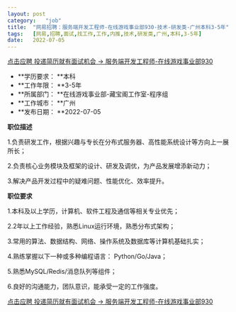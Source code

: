 ```yaml
---
layout:	post
category:	"job"
title:	"网易招聘：服务端开发工程师-在线游戏事业部930-技术-研发类-广州本科3-5年"
tags:	[网易,招聘,面试,找工作,工作,内推,技术,研发类,广州,本科,3-5年]
date:	2022-07-05
---
```


[点击应聘 投递简历就有面试机会 ->  服务端开发工程师-在线游戏事业部930](http://mobile.bole.netease.com/bole/boleDetail?id=23307&employeeId=346f03c3cda5f04c&key=all)



- **学历要求： **本科
- **工作年限： **3-5年
- **所属部门： **在线游戏事业部-藏宝阁工作室-程序组
- **工作城市： **广州
- **发布日期： **2022-07-05



**职位描述**

1.负责研发工作，根据兴趣与专长在分布式服务器、高性能系统设计等方向上一展所长；

2.负责核心业务模块及框架的设计、研发及调优，为产品发展增添新动力；

3.解决产品开发过程中的疑难问题、性能优化、效率提升。



**职位要求**

1.本科及以上学历，计算机、软件工程及通信等相关专业优先；

2.2年以上工作经验，熟悉Linux运行环境，熟悉分布式架构；

3.常用的算法、数据结构、网络、操作系统及数据库等计算机基础扎实；

4.熟练掌握以下一种或多种编程语言： Python/Go/Java；

5.熟悉MySQL/Redis/消息队列等组件；

6.良好的沟通能力，团队意识，能承受一定的工作强度。



[点击应聘 投递简历就有面试机会 ->  服务端开发工程师-在线游戏事业部930](http://mobile.bole.netease.com/bole/boleDetail?id=23307&employeeId=346f03c3cda5f04c&key=all)